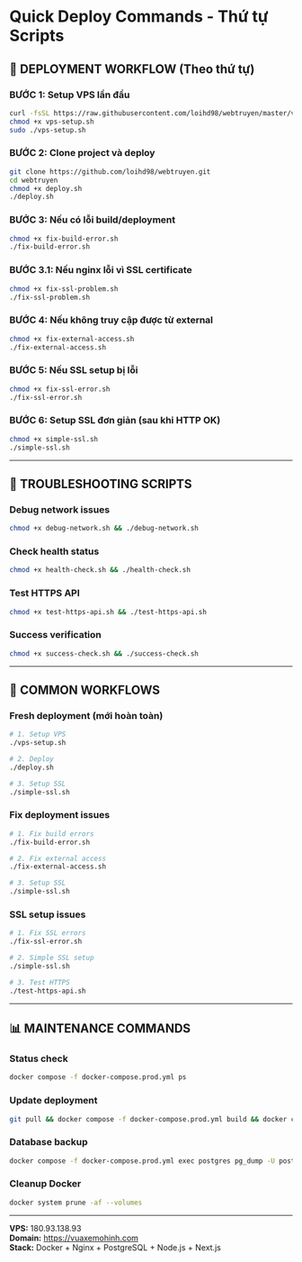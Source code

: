 # Quick Deploy Commands - Thứ tự Scripts

## 🚀 DEPLOYMENT WORKFLOW (Theo thứ tự)

### BƯỚC 1: Setup VPS lần đầu

```bash
curl -fsSL https://raw.githubusercontent.com/loihd98/webtruyen/master/vps-setup.sh -o vps-setup.sh
chmod +x vps-setup.sh
sudo ./vps-setup.sh
```

### BƯỚC 2: Clone project và deploy

```bash
git clone https://github.com/loihd98/webtruyen.git
cd webtruyen
chmod +x deploy.sh
./deploy.sh
```

### BƯỚC 3: Nếu có lỗi build/deployment

```bash
chmod +x fix-build-error.sh
./fix-build-error.sh
```

### BƯỚC 3.1: Nếu nginx lỗi vì SSL certificate

```bash
chmod +x fix-ssl-problem.sh
./fix-ssl-problem.sh
```

### BƯỚC 4: Nếu không truy cập được từ external

```bash
chmod +x fix-external-access.sh
./fix-external-access.sh
```

### BƯỚC 5: Nếu SSL setup bị lỗi

```bash
chmod +x fix-ssl-error.sh
./fix-ssl-error.sh
```

### BƯỚC 6: Setup SSL đơn giản (sau khi HTTP OK)

```bash
chmod +x simple-ssl.sh
./simple-ssl.sh
```

---

## 🔧 TROUBLESHOOTING SCRIPTS

### Debug network issues

```bash
chmod +x debug-network.sh && ./debug-network.sh
```

### Check health status

```bash
chmod +x health-check.sh && ./health-check.sh
```

### Test HTTPS API

```bash
chmod +x test-https-api.sh && ./test-https-api.sh
```

### Success verification

```bash
chmod +x success-check.sh && ./success-check.sh
```

---

## 🎯 COMMON WORKFLOWS

### Fresh deployment (mới hoàn toàn)

```bash
# 1. Setup VPS
./vps-setup.sh

# 2. Deploy
./deploy.sh

# 3. Setup SSL
./simple-ssl.sh
```

### Fix deployment issues

```bash
# 1. Fix build errors
./fix-build-error.sh

# 2. Fix external access
./fix-external-access.sh

# 3. Setup SSL
./simple-ssl.sh
```

### SSL setup issues

```bash
# 1. Fix SSL errors
./fix-ssl-error.sh

# 2. Simple SSL setup
./simple-ssl.sh

# 3. Test HTTPS
./test-https-api.sh
```

---

## 📊 MAINTENANCE COMMANDS

### Status check

```bash
docker compose -f docker-compose.prod.yml ps
```

### Update deployment

```bash
git pull && docker compose -f docker-compose.prod.yml build && docker compose -f docker-compose.prod.yml up -d
```

### Database backup

```bash
docker compose -f docker-compose.prod.yml exec postgres pg_dump -U postgres webtruyen_prod > backup_$(date +%Y%m%d_%H%M%S).sql
```

### Cleanup Docker

```bash
docker system prune -af --volumes
```

---

**VPS:** 180.93.138.93  
**Domain:** https://vuaxemohinh.com  
**Stack:** Docker + Nginx + PostgreSQL + Node.js + Next.js
